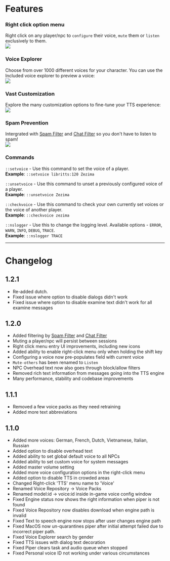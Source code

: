 # Features

### Right click option menu
Right click on any player/npc to `configure` their voice, `mute` them or `listen` exclusively to them.<br/>
![](https://mechanic.ink/img/osrs/features/right-click.png)

### Voice Explorer
Choose from over 1000 different voices for your character. 
You can use the Included voice explorer to preview a voice:<br/>
![](https://mechanic.ink/img/osrs/features/voice-explorer.png)

### Vast Customization

Explore the many customization options to fine-tune your TTS experience:<br/>
![](https://mechanic.ink/img/osrs/features/config.png)

### Spam Prevention

Intergrated with [Spam Filter](https://runelite.net/plugin-hub/show/spamfilter) and [Chat Filter](https://github.com/runelite/runelite/wiki/Chat-Filter) so you don't have to listen to spam!<br/>
![](https://mechanic.ink/img/osrs/features/spam-prevention.png)

### Commands

`::setvoice` - Use this command to set the voice of a player.<br>
**Example**: `::setvoice libritts:120 Zezima`

`::unsetvoice` - Use this command to unset a previously configured voice of a player.<br>
**Example**: `::unsetvoice Zezima`

`::checkvoice` - Use this command to check your own currently set voices or the voice of another player.<br>
**Example**: `::checkvoice zezima`

`::nslogger` - Use this to change the logging level. Available options - `ERROR`, `WARN`, `INFO`, `DEBUG`, `TRACE`.<br>
**Example**: `::nslogger TRACE` 




---
# Changelog

## 1.2.1
 - Re-added dutch.
 - Fixed issue where option to disable dialogs didn't work
 - Fixed issue where option to disable examine text didn't work for all examine messages

## 1.2.0
 - Added filtering by [Spam Filter](https://runelite.net/plugin-hub/show/spamfilter) and [Chat Filter](https://github.com/runelite/runelite/wiki/Chat-Filter)
 - Muting a player/npc will persist between sessions
 - Right click menu entry UI improvements, including new icons
 - Added ability to enable right-click menu only when holding the shift key
 - Configuring a voice now pre-populates field with current voice
 - `Mute-others` has been renamed to `Listen`
 - NPC Overhead text now also goes through block/allow filters
 - Removed rich text information from messages going into the TTS engine
 - Many performance, stability and codebase improvements

## 1.1.1
 - Removed a few voice packs as they need retraining
 - Added more text abbreviations

## 1.1.0

 - Added more voices: German, French, Dutch, Vietnamese, Italian, Russian
 - Added option to disable overhead text
 - Added ability to set global default voice to all NPCs
 - Added ability to set custom voice for system messages
 - Added master volume setting
 - Added more voice configuration options in the right-click menu
 - Added option to disable TTS in crowded areas
 - Changed Right-click 'TTS' menu name to 'Voice'
 - Renamed Voice Repository -> Voice Packs
 - Renamed model:id -> voice:id inside in-game voice config window
 - Fixed Engine status now shows the right information when piper is not found
 - Fixed Voice Repository now disables download when engine path is invalid
 - Fixed Text to speech engine now stops after user changes engine path 
 - Fixed MacOS now un-quarantines piper after initial attempt failed due to incorrect piper path.
 - Fixed Voice Explorer search by gender
 - Fixed TTS issues with dialog text decoration
 - Fixed Piper clears task and audio queue when stopped
 - Fixed Personal voice ID not working under various circumstances
